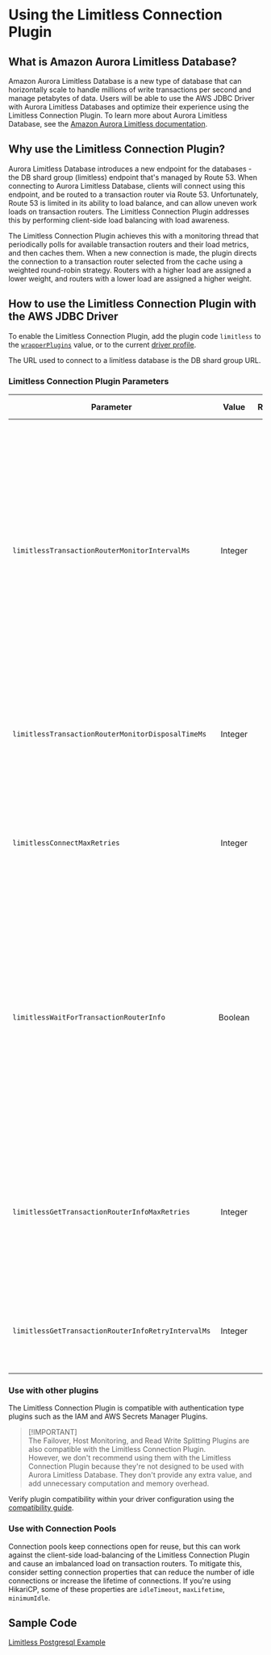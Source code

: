 # Using the Limitless Connection Plugin

## What is Amazon Aurora Limitless Database?

Amazon Aurora Limitless Database is a new type of database that can horizontally scale to handle millions of write transactions per second and manage petabytes of data.
Users will be able to use the AWS JDBC Driver with Aurora Limitless Databases and optimize their experience using the Limitless Connection Plugin. 
To learn more about Aurora Limitless Database, see the [Amazon Aurora Limitless documentation](https://docs.aws.amazon.com/AmazonRDS/latest/AuroraUserGuide/limitless.html).

## Why use the Limitless Connection Plugin?

Aurora Limitless Database introduces a new endpoint for the databases - the DB shard group (limitless) endpoint that's managed by Route 53. 
When connecting to Aurora Limitless Database, clients will connect using this endpoint, and be routed to a transaction router via Route 53.
Unfortunately, Route 53 is limited in its ability to load balance, and can allow uneven work loads on transaction routers.
The Limitless Connection Plugin addresses this by performing client-side load balancing with load awareness. 

The Limitless Connection Plugin achieves this with a monitoring thread that periodically polls for available transaction routers and their load metrics, and then caches them.
When a new connection is made, the plugin directs the connection to a transaction router selected from the cache using a weighted round-robin strategy.
Routers with a higher load are assigned a lower weight, and routers with a lower load are assigned a higher weight.

## How to use the Limitless Connection Plugin with the AWS JDBC Driver
To enable the Limitless Connection Plugin, add the plugin code `limitless` to the [`wrapperPlugins`](../UsingTheJdbcDriver.md#connection-plugin-manager-parameters) value, or to the current [driver profile](../UsingTheJdbcDriver.md#connection-plugin-manager-parameters).

The URL used to connect to a limitless database is the DB shard group URL.

### Limitless Connection Plugin Parameters
| Parameter                                          |  Value  | Required | Description                                                                                                                                                                                                                                                                                                                                                                                                                                                                                                                                                                                                                                                                                                                                                                                                                                                                                                                                                                                     | Default Value | Example Value |
|----------------------------------------------------|:-------:|:--------:|:------------------------------------------------------------------------------------------------------------------------------------------------------------------------------------------------------------------------------------------------------------------------------------------------------------------------------------------------------------------------------------------------------------------------------------------------------------------------------------------------------------------------------------------------------------------------------------------------------------------------------------------------------------------------------------------------------------------------------------------------------------------------------------------------------------------------------------------------------------------------------------------------------------------------------------------------------------------------------------------------|---------------|---------------|
| `limitlessTransactionRouterMonitorIntervalMs`      | Integer |    No    | This property is the interval in milliseconds, that the plugin polls the database for available transaction routers and their load metrics. A lower value will increase the frequency of polling, and a higher value will decrease the frequency of polling. <br><br>Note that there will always be a delay between when the database updates its load metric info and when the Limitless Connection Plugin polls for it. If your Limitless database experiences fluctuating load between transaction routers, you may want to consider lowering `limitlessTransactionRouterMonitorIntervalMs` to reduce this delay and ensure the Limitless Connection Plugin load balancing has fresher info to work with. <br><br>The default value of this property is 7.5 seconds. This is half the interval that the database updates its load metric metadata. This value was chosen as a compromise between having fresher load metric info, but also being conscious of the associated overhead.       | `7500`        | `30000`       |
| `limitlessTransactionRouterMonitorDisposalTimeMs`  | Integer |    No    | This property is the time in milliseconds that a Limitless transaction router monitor can remain unused before it is disposed. This ensures that in periods of long inactivity, the database isn't being needlessly polled and the resources associated with the monitor can be cleaned up. Note that when a new connection is created, a new Limitless transaction router monitor will also be created to resume polling the database.                                                                                                                                                                                                                                                                                                                                                                                                                                                                                                                                                         | `600000`      | `300000`      |
| `limitlessConnectMaxRetries`                       | Integer |    No    | This property is the max number of retries the Limitless Connection Plugin will attempt when failing to connect to the database. During these retries, the plugin will attempt to connect to the least loaded transaction router that is available. If the max number of connection retries is exceeded, then the plugin will throw a `SQLException`. In this scenario, it is likely that the database is in an unhealthy state, and the `SQLException` should be caught and handled by your application.                                                                                                                                                                                                                                                                                                                                                                                                                                                                                       | `5`           | `13`          |
| `limitlessWaitForTransactionRouterInfo`            | Boolean |    No    | In scenarios such as application start-up, the cache of available transaction routers and their load metric info will be empty. If `limitlessWaitForTransactionRouterInfo` is set to `true`, the plugin will wait until the cache is populated before selecting a transaction router and connecting to it. This may be beneficial for applications that create a large number of connections on start-up, since these connections will be load-balanced. <br><br>Alternatively, if this property set to `false` and the cache is empty, the plugin will not wait for the cache to be populated and default to using the DB Shard Group endpoint to connect to until the cache is populated. This will result in connections being routed to a transaction router via Route 53 until the cache is populated. This may be beneficial for applications that prioritize quicker start-up times at the expense of some early connections not being load-balanced by the Limitless Connection Plugin. | `true`        | `false`       |
| `limitlessGetTransactionRouterInfoMaxRetries`      | Integer |    No    | This property is the max number of times the Limitless Connection Plugin will retry fetching available transaction routers and their load metrics. These retries will occur if the fetched transaction router information is null or empty. If this max is reached, a `SQLException` will be thrown. In this scenario, it is likely that the database is in an unhealthy state, and the thrown `SQLException` should be caught and handled by your application. <br><br>If your application prioritizes failing fast, then consider a lower value for this property. However, if your application prioritizes durability, then consider a higher value.                                                                                                                                                                                                                                                                                                                                         | `5`           | `10`          |
| `limitlessGetTransactionRouterInfoRetryIntervalMs` | Integer |    No    | This property is the interval in milliseconds between retries of fetching available transaction routers and their load metrics. <br><br>If your application prioritizes failing fast, then consider a lower value for this property. However, if your application prioritizes durability, then consider a higher value.                                                                                                                                                                                                                                                                                                                                                                                                                                                                                                                                                                                                                                                                         | `300`         | `1000`        |

### Use with other plugins
The Limitless Connection Plugin is compatible with authentication type plugins such as the IAM and AWS Secrets Manager Plugins.

> [!IMPORTANT]\
> The Failover, Host Monitoring, and Read Write Splitting Plugins are also compatible with the Limitless Connection Plugin.  
However, we don't recommend using them with the Limitless Connection Plugin because they're not designed to be used with Aurora Limitless Database. 
They don't provide any extra value, and add unnecessary computation and memory overhead.

Verify plugin compatibility within your driver configuration using the [compatibility guide](../Compatibility.md).

### Use with Connection Pools
Connection pools keep connections open for reuse, but this can work against the client-side load-balancing of the Limitless Connection Plugin and cause an imbalanced load on transaction routers.
To mitigate this, consider setting connection properties that can reduce the number of idle connections or increase the lifetime of connections.
If you're using HikariCP, some of these properties are `idleTimeout`, `maxLifetime`, `minimumIdle`.

## Sample Code
[Limitless Postgresql Example](../../../examples/AWSDriverExample/src/main/java/software/amazon/LimitlessPostgresqlExample.java)
